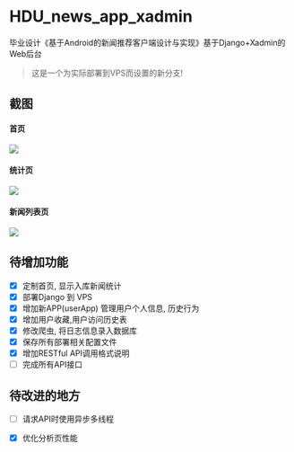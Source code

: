 # HDU_news_app_xadmin


毕业设计《基于Android的新闻推荐客户端设计与实现》基于Django+Xadmin的Web后台

> 这是一个为实际部署到VPS而设置的新分支!

## 截图

#### 首页
![](https://i.imgur.com/xE0cHSJ.jpg)
#### 统计页 
![](https://pic-1253509712.cos.ap-shanghai.myqcloud.com/20190531155355.png)
#### 新闻列表页
![](https://pic-1253509712.cos.ap-shanghai.myqcloud.com/20190531155358.png)


## 待增加功能
- [x] 定制首页, 显示入库新闻统计
- [x] 部署Django 到 VPS
- [x] 增加新APP(userApp) 管理用户个人信息, 历史行为
- [x] 增加用户收藏,用户访问历史表
- [x] 修改爬虫, 将日志信息录入数据库
- [x] 保存所有部署相关配置文件
- [x] 增加RESTful API调用格式说明 
- [ ] 完成所有API接口

## 待改进的地方
- [ ] 请求API时使用异步多线程
- [x] 优化分析页性能

 
